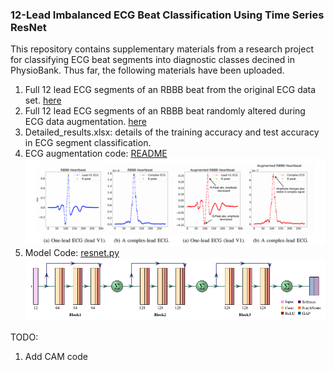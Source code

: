 ### 12-Lead Imbalanced ECG Beat Classification Using Time Series ResNet

This repository contains supplementary materials from a research project for classifying ECG beat segments into diagnostic classes decined in PhysioBank.
Thus far, the following materials have been uploaded.
1. Full 12 lead ECG segments of an RBBB beat from the original ECG data set. [here](supplemental_plots/Figure2)
2. Full 12 lead ECG segments of an RBBB beat randomly altered during ECG data augmentation. [here](supplemental_plots/Figure3)
3. Detailed_results.xlsx: details of the training accuracy and test accuracy in ECG segment classification.
4. ECG augmentation code: [README](ecg-augmentation/README.md)
  ![AugTest](imgs/rbbb.png)
5. Model Code: [resnet.py](resnet/resnet.py)
  ![ResNetArch](imgs/resnet.png)

TODO:
1. Add CAM code
